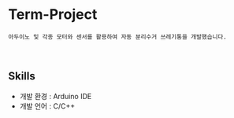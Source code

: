 # Term-Project

```
아두이노 및 각종 모터와 센서를 활용하여 자동 분리수거 쓰레기통을 개발했습니다.
```

</br>

## Skills
- 개발 환경 : Arduino IDE
- 개발 언어 : C/C++
